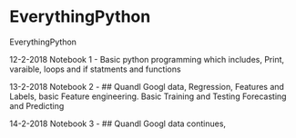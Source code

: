 # EverythingPython
EverythingPython

12-2-2018 Notebook 1 -  Basic python programming which includes, Print, varaible, loops and if statments and functions

13-2-2018 Notebook 2 - ## Quandl Googl data, Regression, Features and Labels, basic Feature engineering. Basic Training and Testing Forecasting and Predicting

14-2-2018 Notebook 3 -  ## Quandl Googl data continues, 

